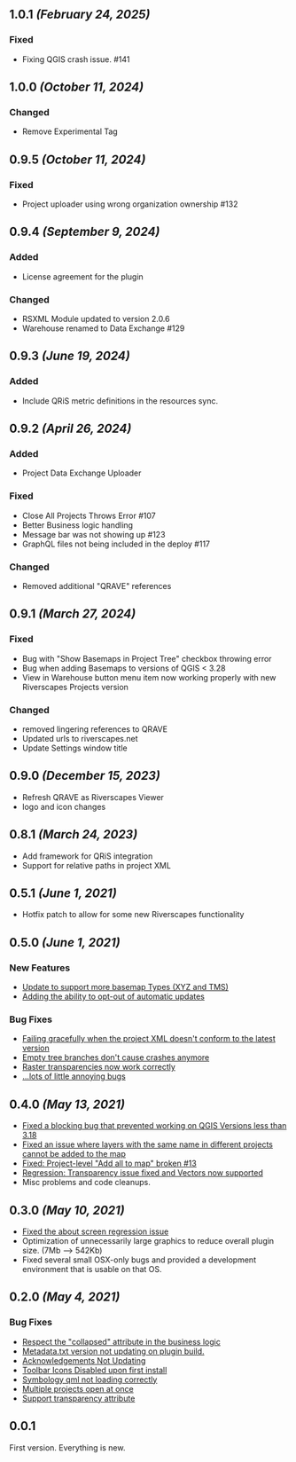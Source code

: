## 1.0.1 ***(February 24, 2025)***

### Fixed
- Fixing QGIS crash issue. #141


## 1.0.0 ***(October 11, 2024)***

### Changed
- Remove Experimental Tag


## 0.9.5 ***(October 11, 2024)***

### Fixed
- Project uploader using wrong organization ownership #132


## 0.9.4 ***(September 9, 2024)***

### Added
- License agreement for the plugin

### Changed
- RSXML Module updated to version 2.0.6
- Warehouse renamed to Data Exchange #129

## 0.9.3 ***(June 19, 2024)***

### Added
- Include QRiS metric definitions in the resources sync.


## 0.9.2 ***(April 26, 2024)***

### Added
- Project Data Exchange Uploader

### Fixed
- Close All Projects Throws Error #107
- Better Business logic handling
- Message bar was not showing up #123
- GraphQL files not being included in the deploy #117

### Changed
- Removed additional "QRAVE" references

## 0.9.1 ***(March 27, 2024)***

### Fixed
- Bug with "Show Basemaps in Project Tree" checkbox throwing error
- Bug when adding Basemaps to versions of QGIS < 3.28
- View in Warehouse button menu item now working properly with new Riverscapes Projects version

### Changed
- removed lingering references to QRAVE
- Updated urls to riverscapes.net
- Update Settings window title

## 0.9.0 ***(December 15, 2023)***

* Refresh QRAVE as Riverscapes Viewer
* logo and icon changes

## 0.8.1 ***(March 24, 2023)***

* Add framework for QRiS integration
* Support for relative paths in project XML

## 0.5.1 ***(June 1, 2021)***

* Hotfix patch to allow for some new Riverscapes functionality

## 0.5.0 ***(June 1, 2021)***

### New Features

* [Update to support more basemap Types (XYZ and TMS)](https://github.com/Riverscapes/QRAVEPlugin/issues/21)
* [Adding the ability to opt-out of automatic updates](https://github.com/Riverscapes/QRAVEPlugin/issues/23)

### Bug Fixes

* [Failing gracefully when the project XML doesn't conform to the latest version](https://github.com/Riverscapes/QRAVEPlugin/issues/28)
* [Empty tree branches don't cause crashes anymore](https://github.com/Riverscapes/QRAVEPlugin/issues/15)
* [Raster transparencies now work correctly](https://github.com/Riverscapes/QRAVEPlugin/issues/22)
* [...lots of little annoying bugs](https://github.com/Riverscapes/QRAVEPlugin/issues/18)


## 0.4.0 ***(May 13, 2021)***

* [Fixed a blocking bug that prevented working on QGIS Versions less than 3.18](https://github.com/Riverscapes/QRAVEPlugin/issues/16)
* [Fixed an issue where layers with the same name in different projects cannot be added to the map](https://github.com/Riverscapes/QRAVEPlugin/issues/14)
* [Fixed: Project-level "Add all to map" broken #13](https://github.com/Riverscapes/QRAVEPlugin/issues/13)
* [Regression: Transparency issue fixed and Vectors now supported](https://github.com/Riverscapes/QRAVEPlugin/issues/2)
* Misc problems and code cleanups.

## 0.3.0 ***(May 10, 2021)***

* [Fixed the about screen regression issue](https://github.com/Riverscapes/QRAVEPlugin/issues/11)
* Optimization of unnecessarily large graphics to reduce overall plugin size. (7Mb --> 542Kb)
* Fixed several small OSX-only bugs and provided a development environment that is usable on that OS.


## 0.2.0 ***(May 4, 2021)***

### Bug Fixes

* [Respect the "collapsed" attribute in the business logic](https://github.com/Riverscapes/QRAVEPlugin/issues/8)
* [Metadata.txt version not updating on plugin build.](https://github.com/Riverscapes/QRAVEPlugin/issues/7)
* [Acknowledgements Not Updating](https://github.com/Riverscapes/QRAVEPlugin/issues/6)
* [Toolbar Icons Disabled upon first install](https://github.com/Riverscapes/QRAVEPlugin/issues/5)
* [Symbology qml not loading correctly](https://github.com/Riverscapes/QRAVEPlugin/issues/4)
* [Multiple projects open at once](https://github.com/Riverscapes/QRAVEPlugin/issues/3)
* [Support transparency attribute](https://github.com/Riverscapes/QRAVEPlugin/issues/2)


## 0.0.1

First version. Everything is new.